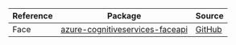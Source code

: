 | Reference | Package | Source |
|---|---|---|
|Face|[azure-cognitiveservices-faceapi](https://repo1.maven.org/maven2/com/microsoft/azure/cognitiveservices/azure-cognitiveservices-faceapi)|[GitHub](https://github.com/Azure/azure-sdk-for-java/blob/main/sdk/cognitiveservices/ms-azure-cs-faceapi)|
